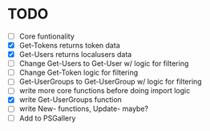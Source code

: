 # TODO

- [ ] Core funtionality
 - [x] Get-Tokens returns token data
 - [x] Get-Users returns localusers data
 - [ ] Change Get-Users to Get-User w/ logic for filtering
 - [ ] Change Get-Token logic for filtering
 - [ ] Get-UserGroups to Get-UserGroup w/ logic for filtering
 - [ ] write more core functions before doing import logic
- [x] write Get-UserGroups function
- [ ] write New- functions, Update- maybe?
- [ ] Add to PSGallery